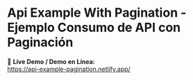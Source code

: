 # Api Example With Pagination - Ejemplo Consumo de API con Paginación

🔗 **Live Demo / Demo en Línea:**\
https://api-example-pagination.netlify.app/
